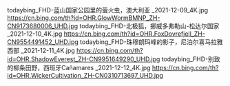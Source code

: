 todaybing_FHD-蓝山国家公园里的萤火虫，澳大利亚 _2021-12-09_4K.jpg
https://cn.bing.com/th?id=OHR.GlowWormBMNP_ZH-CN9173680006_UHD.jpg
todaybing_FHD-北极狐，挪威多弗勒山-松达尔国家 _2021-12-10_4K.jpg
https://cn.bing.com/th?id=OHR.FoxDovrefjell_ZH-CN9554491452_UHD.jpg
todaybing_FHD-珠穆朗玛峰的影子，尼泊尔喜马拉雅西部 _2021-12-11_4K.jpg
https://cn.bing.com/th?id=OHR.ShadowEverest_ZH-CN9951649290_UHD.jpg
todaybing_FHD-别致的柳条田野，西班牙Cañamares _2021-12-12_4K.jpg
https://cn.bing.com/th?id=OHR.WickerCultivation_ZH-CN0310713697_UHD.jpg
